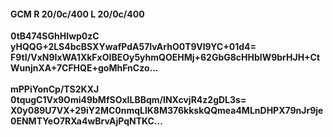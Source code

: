 #### GCM R 20/0c/400 L 20/0c/400
**0tB474SGhHIwp0zC**<br/>**yHQQG+2LS4bcBSXYwafPdA57IvArhO0T9VI9YC+01d4=**<br/>**F9tI/VxN9IxWA1XkFxOIBEOy5yhmQOEHMj+62GbG8cHHblW9brHJH+CtWunjnXA+7CFHQE+goMhFnCzo...**<br/><br/>
**mPPiYonCp/TS2KXJ**<br/>**0tqugC1Vx9Omi49bMfSOxILBBqm/INXcvjR4z2gDL3s=**<br/>**X0y089U7VX+29iY2MC0nmqLlK8M376kkskQQmea4MLnDHPX79nJr9je0ENMTYeO7RXa4wBrvAjPqNTKC...**